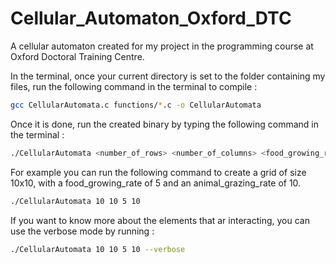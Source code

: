 # Cellular_Automaton_Oxford_DTC
A cellular automaton created for my project in the programming course at Oxford Doctoral Training Centre.

In the terminal, once your current directory is set to the folder containing my files, run the following command in the terminal to compile :
``` sh
gcc CellularAutomata.c functions/*.c -o CellularAutomata
```

Once it is done, run the created binary by typing the following command in the terminal :
``` sh
./CellularAutomata <number_of_rows> <number_of_columns> <food_growing_rate> <animal_grazing_rate> (--verbose)
```

For example you can run the following command to create a grid of size 10x10, with a food_growing_rate of 5 and an animal_grazing_rate of 10.
``` sh
./CellularAutomata 10 10 5 10
```

If you want to know more about the elements that ar interacting, you can use the verbose mode by running :
``` sh
./CellularAutomata 10 10 5 10 --verbose
```
